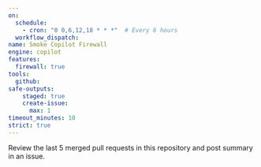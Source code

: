 ```yaml
---
on: 
  schedule:
    - cron: "0 0,6,12,18 * * *"  # Every 6 hours
  workflow_dispatch:
name: Smoke Copilot Firewall
engine: copilot
features:
  firewall: true
tools:
  github:
safe-outputs:
    staged: true
    create-issue:
      max: 1
timeout_minutes: 10
strict: true
---
```


Review the last 5 merged pull requests in this repository and post summary in an issue.
